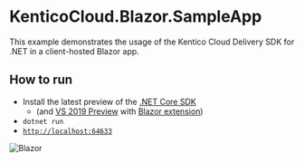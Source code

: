 # KenticoCloud.Blazor.SampleApp
This example demonstrates the usage of the Kentico Cloud Delivery SDK for .NET in a client-hosted Blazor app.

## How to run

- Install the latest preview of the [.NET Core SDK](https://docs.microsoft.com/en-us/aspnet/core/blazor/get-started?view=aspnetcore-3.0&tabs=visual-studio)
  - (and [VS 2019 Preview](https://visualstudio.microsoft.com/vs/preview/) with [Blazor extension](https://marketplace.visualstudio.com/items?itemName=aspnet.blazor))
- `dotnet run`
- [`http://localhost:64633`](http://localhost:64633)

![Blazor](https://i.imgur.com/jOLkbgo.png)
